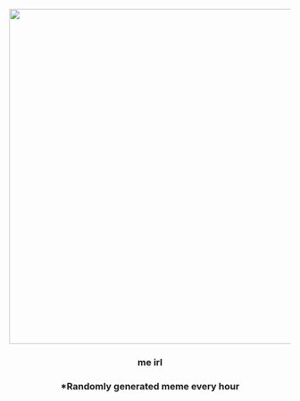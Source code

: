 <p align="center">
        <img src="https://i.imgur.com/sIIV6Cu.jpg" width="600" height="600">
        </p>
        <h3 align="center">me irl</h3>
        <h3 align="center">*Randomly generated meme every hour</h3>
    